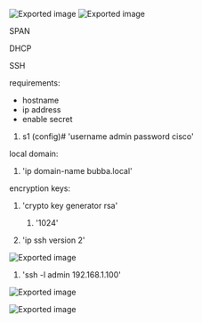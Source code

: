 ![Exported image](Exported%20image%2020240206202408-0.png) ![Exported image](Exported%20image%2020240206202408-1.png)

SPAN

DHCP

SSH

requirements:

- hostname
- ip address
- enable secret

  

1. s1 (config)# 'username admin password cisco'

  

local domain:

1. 'ip domain-name bubba.local'

  

encryption keys:

1. 'crypto key generator rsa'
    
    1. '1024'

  

1. 'ip ssh version 2'
  

  
![Exported image](Exported%20image%2020240206202408-2.png)  
  

1. 'ssh -l admin 192.168.1.100'

![Exported image](Exported%20image%2020240206202408-3.png)

  
  
  
  

![Exported image](Exported%20image%2020240206202408-4.png)
